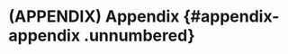 
(APPENDIX) Appendix {#appendix-appendix .unnumbered}
========================================================================

